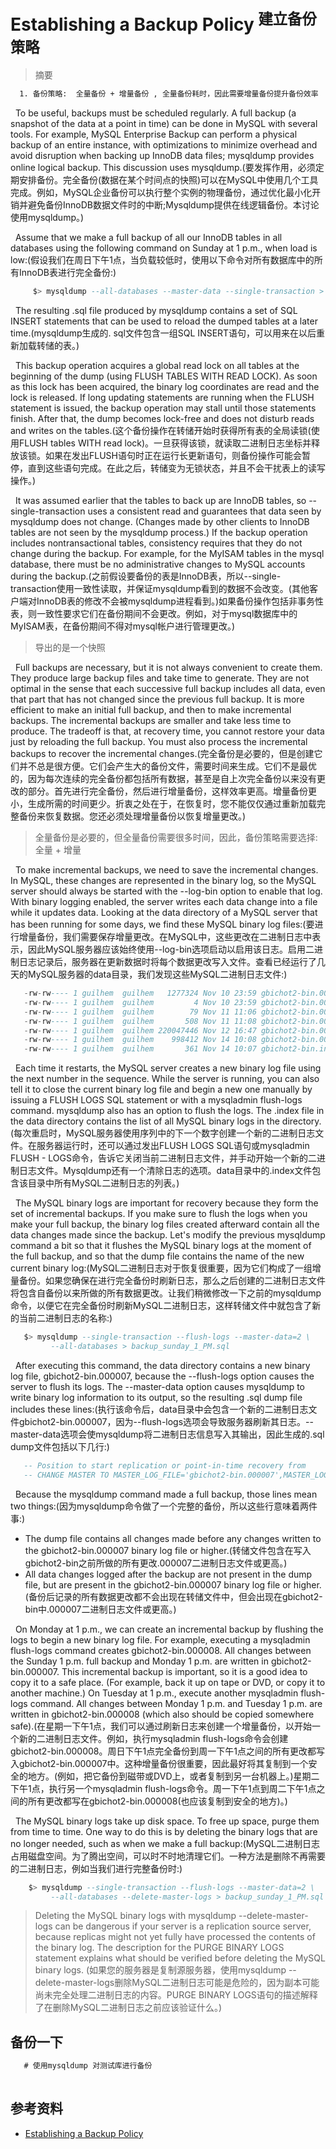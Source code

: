 # Establishing a Backup Policy <sup>建立备份策略</sup>
> 摘要
```txt
  1. 备份策略:  全量备份 + 增量备份 , 全量备份耗时，因此需要增量备份提升备份效率
```

&nbsp;&nbsp;To be useful, backups must be scheduled regularly. A full backup (a snapshot of the data at a point in time) can be done in MySQL with several tools. For example, MySQL Enterprise Backup can perform a physical backup of an entire instance, with optimizations to minimize overhead and avoid disruption when backing up InnoDB data files; mysqldump provides online logical backup. This discussion uses mysqldump.(要发挥作用，必须定期安排备份。完全备份(数据在某个时间点的快照)可以在MySQL中使用几个工具完成。例如，MySQL企业备份可以执行整个实例的物理备份，通过优化最小化开销并避免备份InnoDB数据文件时的中断;Mysqldump提供在线逻辑备份。本讨论使用mysqldump。)

&nbsp;&nbsp;Assume that we make a full backup of all our InnoDB tables in all databases using the following command on Sunday at 1 p.m., when load is low:(假设我们在周日下午1点，当负载较低时，使用以下命令对所有数据库中的所有InnoDB表进行完全备份:)
```sql
     $> mysqldump --all-databases --master-data --single-transaction > backup_sunday_1_PM.sql
```

&nbsp;&nbsp;The resulting .sql file produced by mysqldump contains a set of SQL INSERT statements that can be used to reload the dumped tables at a later time.(mysqldump生成的. sql文件包含一组SQL INSERT语句，可以用来在以后重新加载转储的表。)

&nbsp;&nbsp;This backup operation acquires a global read lock on all tables at the beginning of the dump (using FLUSH TABLES WITH READ LOCK). As soon as this lock has been acquired, the binary log coordinates are read and the lock is released. If long updating statements are running when the FLUSH statement is issued, the backup operation may stall until those statements finish. After that, the dump becomes lock-free and does not disturb reads and writes on the tables.(这个备份操作在转储开始时获得所有表的全局读锁(使用FLUSH tables WITH read lock)。一旦获得该锁，就读取二进制日志坐标并释放该锁。如果在发出FLUSH语句时正在运行长更新语句，则备份操作可能会暂停，直到这些语句完成。在此之后，转储变为无锁状态，并且不会干扰表上的读写操作。)

&nbsp;&nbsp;It was assumed earlier that the tables to back up are InnoDB tables, so --single-transaction uses a consistent read and guarantees that data seen by mysqldump does not change. (Changes made by other clients to InnoDB tables are not seen by the mysqldump process.) If the backup operation includes nontransactional tables, consistency requires that they do not change during the backup. For example, for the MyISAM tables in the mysql database, there must be no administrative changes to MySQL accounts during the backup.(之前假设要备份的表是InnoDB表，所以--single-transaction使用一致性读取，并保证mysqldump看到的数据不会改变。(其他客户端对InnoDB表的修改不会被mysqldump进程看到。)如果备份操作包括非事务性表，则一致性要求它们在备份期间不会更改。例如，对于mysql数据库中的MyISAM表，在备份期间不得对mysql帐户进行管理更改。)
> 导出的是一个快照

&nbsp;&nbsp;Full backups are necessary, but it is not always convenient to create them. They produce large backup files and take time to generate. They are not optimal in the sense that each successive full backup includes all data, even that part that has not changed since the previous full backup. It is more efficient to make an initial full backup, and then to make incremental backups. The incremental backups are smaller and take less time to produce. The tradeoff is that, at recovery time, you cannot restore your data just by reloading the full backup. You must also process the incremental backups to recover the incremental changes.(完全备份是必要的，但是创建它们并不总是很方便。它们会产生大的备份文件，需要时间来生成。它们不是最优的，因为每次连续的完全备份都包括所有数据，甚至是自上次完全备份以来没有更改的部分。首先进行完全备份，然后进行增量备份，这样效率更高。增量备份更小，生成所需的时间更少。折衷之处在于，在恢复时，您不能仅仅通过重新加载完整备份来恢复数据。您还必须处理增量备份以恢复增量更改。)
> 全量备份是必要的，但全量备份需要很多时间，因此，备份策略需要选择: 全量 + 增量

&nbsp;&nbsp;To make incremental backups, we need to save the incremental changes. In MySQL, these changes are represented in the binary log, so the MySQL server should always be started with the --log-bin option to enable that log. With binary logging enabled, the server writes each data change into a file while it updates data. Looking at the data directory of a MySQL server that has been running for some days, we find these MySQL binary log files:(要进行增量备份，我们需要保存增量更改。在MySQL中，这些更改在二进制日志中表示，因此MySQL服务器应该始终使用--log-bin选项启动以启用该日志。启用二进制日志记录后，服务器在更新数据时将每个数据更改写入文件。查看已经运行了几天的MySQL服务器的data目录，我们发现这些MySQL二进制日志文件:)
```sql
   -rw-rw---- 1 guilhem  guilhem   1277324 Nov 10 23:59 gbichot2-bin.000001
   -rw-rw---- 1 guilhem  guilhem         4 Nov 10 23:59 gbichot2-bin.000002
   -rw-rw---- 1 guilhem  guilhem        79 Nov 11 11:06 gbichot2-bin.000003
   -rw-rw---- 1 guilhem  guilhem       508 Nov 11 11:08 gbichot2-bin.000004
   -rw-rw---- 1 guilhem  guilhem 220047446 Nov 12 16:47 gbichot2-bin.000005
   -rw-rw---- 1 guilhem  guilhem    998412 Nov 14 10:08 gbichot2-bin.000006
   -rw-rw---- 1 guilhem  guilhem       361 Nov 14 10:07 gbichot2-bin.index
```

&nbsp;&nbsp;Each time it restarts, the MySQL server creates a new binary log file using the next number in the sequence. While the server is running, you can also tell it to close the current binary log file and begin a new one manually by issuing a FLUSH LOGS SQL statement or with a mysqladmin flush-logs command. mysqldump also has an option to flush the logs. The .index file in the data directory contains the list of all MySQL binary logs in the directory.(每次重启时，MySQL服务器使用序列中的下一个数字创建一个新的二进制日志文件。在服务器运行时，还可以通过发出FLUSH LOGS SQL语句或mysqladmin FLUSH - LOGS命令，告诉它关闭当前二进制日志文件，并手动开始一个新的二进制日志文件。Mysqldump还有一个清除日志的选项。data目录中的.index文件包含该目录中所有MySQL二进制日志的列表。)

&nbsp;&nbsp;The MySQL binary logs are important for recovery because they form the set of incremental backups. If you make sure to flush the logs when you make your full backup, the binary log files created afterward contain all the data changes made since the backup. Let's modify the previous mysqldump command a bit so that it flushes the MySQL binary logs at the moment of the full backup, and so that the dump file contains the name of the new current binary log:(MySQL二进制日志对于恢复很重要，因为它们构成了一组增量备份。如果您确保在进行完全备份时刷新日志，那么之后创建的二进制日志文件将包含自备份以来所做的所有数据更改。让我们稍微修改一下之前的mysqldump命令，以便它在完全备份时刷新MySQL二进制日志，这样转储文件中就包含了新的当前二进制日志的名称:)
```sql
   $> mysqldump --single-transaction --flush-logs --master-data=2 \
         --all-databases > backup_sunday_1_PM.sql
```

&nbsp;&nbsp;After executing this command, the data directory contains a new binary log file, gbichot2-bin.000007, because the --flush-logs option causes the server to flush its logs. The --master-data option causes mysqldump to write binary log information to its output, so the resulting .sql dump file includes these lines:(执行该命令后，data目录中会包含一个新的二进制日志文件gbichot2-bin.000007，因为--flush-logs选项会导致服务器刷新其日志。--master-data选项会使mysqldump将二进制日志信息写入其输出，因此生成的.sql dump文件包括以下几行:)
```sql
   -- Position to start replication or point-in-time recovery from
   -- CHANGE MASTER TO MASTER_LOG_FILE='gbichot2-bin.000007',MASTER_LOG_POS=4;
```

&nbsp;&nbsp;Because the mysqldump command made a full backup, those lines mean two things:(因为mysqldump命令做了一个完整的备份，所以这些行意味着两件事:)
- The dump file contains all changes made before any changes written to the gbichot2-bin.000007 binary log file or higher.(转储文件包含在写入gbichot2-bin之前所做的所有更改.000007二进制日志文件或更高。)
- All data changes logged after the backup are not present in the dump file, but are present in the gbichot2-bin.000007 binary log file or higher.(备份后记录的所有数据更改都不会出现在转储文件中，但会出现在gbichot2-bin中.000007二进制日志文件或更高。)

&nbsp;&nbsp;On Monday at 1 p.m., we can create an incremental backup by flushing the logs to begin a new binary log file. For example, executing a mysqladmin flush-logs command creates gbichot2-bin.000008. All changes between the Sunday 1 p.m. full backup and Monday 1 p.m. are written in gbichot2-bin.000007. This incremental backup is important, so it is a good idea to copy it to a safe place. (For example, back it up on tape or DVD, or copy it to another machine.) On Tuesday at 1 p.m., execute another mysqladmin flush-logs command. All changes between Monday 1 p.m. and Tuesday 1 p.m. are written in gbichot2-bin.000008 (which also should be copied somewhere safe).(在星期一下午1点，我们可以通过刷新日志来创建一个增量备份，以开始一个新的二进制日志文件。例如，执行mysqladmin flush-logs命令会创建gbichot2-bin.000008。周日下午1点完全备份到周一下午1点之间的所有更改都写入gbichot2-bin.000007中。这种增量备份很重要，因此最好将其复制到一个安全的地方。(例如，把它备份到磁带或DVD上，或者复制到另一台机器上。)星期二下午1点，执行另一个mysqladmin flush-logs命令。周一下午1点到周二下午1点之间的所有更改都写在gbichot2-bin.000008(也应该复制到安全的地方)。)

&nbsp;&nbsp;The MySQL binary logs take up disk space. To free up space, purge them from time to time. One way to do this is by deleting the binary logs that are no longer needed, such as when we make a full backup:(MySQL二进制日志占用磁盘空间。为了腾出空间，可以时不时地清理它们。一种方法是删除不再需要的二进制日志，例如当我们进行完整备份时:)
```sql
    $> mysqldump --single-transaction --flush-logs --master-data=2 \
         --all-databases --delete-master-logs > backup_sunday_1_PM.sql
```
> Deleting the MySQL binary logs with mysqldump --delete-master-logs can be dangerous if your server is a replication source server, because replicas might not yet fully have processed the contents of the binary log. The description for the PURGE BINARY LOGS statement explains what should be verified before deleting the MySQL binary logs. (如果您的服务器是复制源服务器，使用mysqldump --delete-master-logs删除MySQL二进制日志可能是危险的，因为副本可能尚未完全处理二进制日志的内容。PURGE BINARY LOGS语句的描述解释了在删除MySQL二进制日志之前应该验证什么。)

## 备份一下
```sql
   # 使用mysqldump 对测试库进行备份
   


```

## 参考资料
- [Establishing a Backup Policy](https://dev.mysql.com/doc/refman/8.0/en/backup-policy.html)











